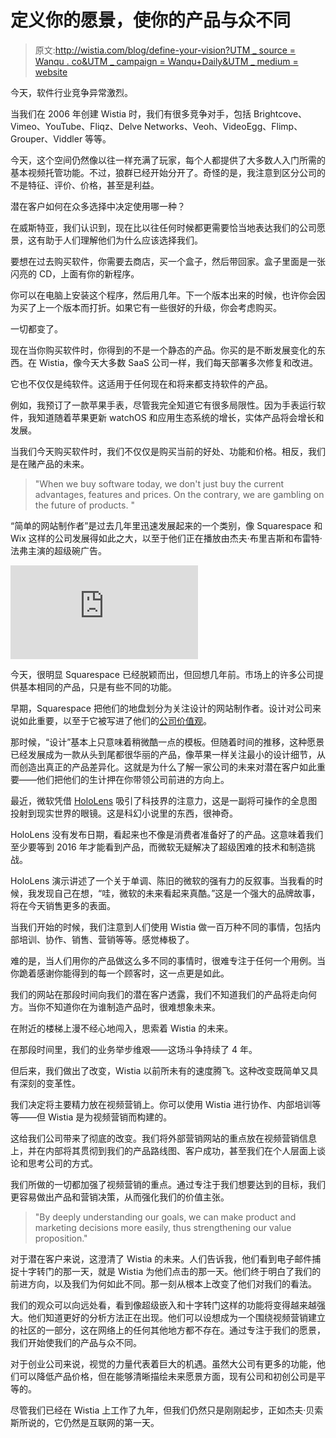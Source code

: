 # 定义你的愿景，使你的产品与众不同

> 原文:[http://wistia.com/blog/define-your-vision?UTM _ source = Wanqu . co&UTM _ campaign = Wanqu+Daily&UTM _ medium = website](http://wistia.com/blog/define-your-vision?utm_source=wanqu.co&utm_campaign=Wanqu+Daily&utm_medium=website)



今天，软件行业竞争异常激烈。

当我们在 2006 年创建 Wistia 时，我们有很多竞争对手，包括 Brightcove、Vimeo、YouTube、Fliqz、Delve Networks、Veoh、VideoEgg、Flimp、Grouper、Viddler 等等。

 今天，这个空间仍然像以往一样充满了玩家，每个人都提供了大多数人入门所需的基本视频托管功能。不过，狼群已经开始分开了。奇怪的是，我注意到区分公司的不是特征、评价、价格，甚至是利益。

潜在客户如何在众多选择中决定使用哪一种？

在威斯特亚，我们认识到，现在比以往任何时候都更需要恰当地表达我们的公司愿景，这有助于人们理解他们为什么应该选择我们。 



要想在过去购买软件，你需要去商店，买一个盒子，然后带回家。盒子里面是一张闪亮的 CD，上面有你的新程序。

你可以在电脑上安装这个程序，然后用几年。下一个版本出来的时候，也许你会因为买了上一个版本而打折。如果它有一些很好的升级，你会考虑购买。

一切都变了。

现在当你购买软件时，你得到的不是一个静态的产品。你买的是不断发展变化的东西。在 Wistia，像今天大多数 SaaS 公司一样，我们每天部署多次修复和改进。

它也不仅仅是纯软件。这适用于任何现在和将来都支持软件的产品。

例如，我预订了一款苹果手表，尽管我完全知道它有很多局限性。因为手表运行软件，我知道随着苹果更新 watchOS 和应用生态系统的增长，实体产品将会增长和发展。

当我们今天购买软件时，我们不仅仅是购买当前的好处、功能和价格。相反，我们是在赌产品的未来。

> "When we buy software today, we don't just buy the current advantages, features and prices. On the contrary, we are gambling on the future of products. "





“简单的网站制作者”是过去几年里迅速发展起来的一个类别，像 Squarespace 和 Wix 这样的公司发展得如此之大，以至于他们正在播放由杰夫·布里吉斯和布雷特·法弗主演的超级碗广告。

<iframe allow="encrypted-media" allowfullscreen="" class="YouTubeVideo" frameborder="0" gesture="media" src="https://www.youtube.com/embed/BKIlfLReHyo?controls=1&amp;rel=0&amp;showinfo=0&amp;start=0" title="YouTube video">VIDEO</iframe>

今天，很明显 Squarespace 已经脱颖而出，但回想几年前。市场上的许多公司提供基本相同的产品，只是有些不同的功能。

早期，Squarespace 把他们的地盘划分为关注设计的网站制作者。设计对公司来说如此重要，以至于它被写进了他们的[公司价值观](https://www.squarespace.com/about/values)。

那时候，“设计”基本上只意味着稍微酷一点的模板。但随着时间的推移，这种愿景已经发展成为一款从头到尾都很华丽的产品，像苹果一样关注最小的设计细节，从而创造出真正的产品差异化。这就是为什么了解一家公司的未来对潜在客户如此重要——他们把他们的生计押在你带领公司前进的方向上。





最近，微软凭借 [HoloLens](https://www.microsoft.com/en-ca/hololens) 吸引了科技界的注意力，这是一副将可操作的全息图投射到现实世界的眼镜。这是科幻小说里的东西，很神奇。

HoloLens 没有发布日期，看起来也不像是消费者准备好了的产品。这意味着我们至少要等到 2016 年才能看到产品，而微软无疑解决了超级困难的技术和制造挑战。

HoloLens 演示讲述了一个关于单调、陈旧的微软的强有力的反叙事。当我看的时候，我发现自己在想，“哇，微软的未来看起来真酷。”这是一个强大的品牌故事，将在今天销售更多的表面。





当我们开始的时候，我们注意到人们使用 Wistia 做一百万种不同的事情，包括内部培训、协作、销售、营销等等。感觉棒极了。

难的是，当人们用你的产品做这么多不同的事情时，很难专注于任何一个用例。当你跪着感谢你能得到的每一个顾客时，这一点更是如此。

我们的网站在那段时间向我们的潜在客户透露，我们不知道我们的产品将走向何方。当你不知道你在为谁制造产品时，很难想象未来。

在附近的楼梯上漫不经心地闯入，思索着 Wistia 的未来。

在那段时间里，我们的业务举步维艰——这场斗争持续了 4 年。

但后来，我们做出了改变，Wistia 以前所未有的速度腾飞。这种改变既简单又具有深刻的变革性。

我们决定将主要精力放在视频营销上。你可以使用 Wistia 进行协作、内部培训等等——但 Wistia 是为视频营销而构建的。

这给我们公司带来了彻底的改变。我们将外部营销网站的重点放在视频营销信息上，并在内部将其贯彻到我们的产品路线图、客户成功，甚至我们在个人层面上谈论和思考公司的方式。

我们所做的一切都加强了视频营销的重点。通过专注于我们想要达到的目标，我们更容易做出产品和营销决策，从而强化我们的价值主张。

> "By deeply understanding our goals, we can make product and marketing decisions more easily, thus strengthening our value proposition."

对于潜在客户来说，这澄清了 Wistia 的未来。人们告诉我，他们看到电子邮件捕捉十字转门的那一天，就是 Wistia 为他们点击的那一天。他们终于明白了我们的前进方向，以及我们为何如此不同。那一刻从根本上改变了他们对我们的看法。

 我们的观众可以向远处看，看到像超级嵌入和十字转门这样的功能将变得越来越强大。他们知道更好的分析方法正在出现。他们可以设想成为一个围绕视频营销建立的社区的一部分，这在网络上的任何其他地方都不存在。通过专注于我们的愿景，我们开始使我们的产品与众不同。 



对于创业公司来说，视觉的力量代表着巨大的机遇。虽然大公司有更多的功能，他们可以降低产品价格，但在能够清晰描绘未来愿景方面，现有公司和初创公司是平等的。

尽管我们已经在 Wistia 上工作了九年，但我们仍然只是刚刚起步，正如杰夫·贝索斯所说的，它仍然是互联网的第一天。

